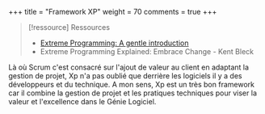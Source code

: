 +++
title = "Framework XP"
weight = 70
comments = true
+++

> [!ressource] Ressources
> - [Extreme Programming: A gentle introduction](http://www.extremeprogramming.org/)
> - Extreme Programming Explained: Embrace Change - Kent Bleck

Là où Scrum c'est consacré sur l'ajout de valeur au client en adaptant la gestion de projet, Xp n'a pas oublié que derrière les logiciels il y a des développeurs et du technique. A mon sens, Xp est un très bon framework car il combine la gestion de projet et les pratiques techniques pour viser la valeur et l'excellence dans le Génie Logiciel.
